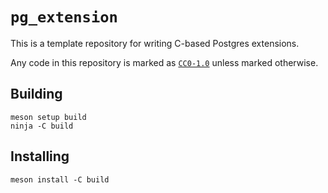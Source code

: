 <!--
SPDX-License-Identifier: CC0-1.0

SPDX-FileCopyrightText: 2024 Tristan Partin <tristan@partin.io>
-->

# `pg_extension`

This is a template repository for writing C-based Postgres extensions.

Any code in this repository is marked as [`CC0-1.0`](./LICENSES/CC0-1.0.txt)
unless marked otherwise.

## Building

```shell
meson setup build
ninja -C build
```

## Installing

```shell
meson install -C build
```
